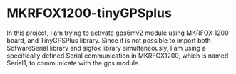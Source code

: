 # MKRFOX1200-tinyGPSplus
In this project, I am trying to activate gps6mv2 module using MKRFOX 1200 board, and TinyGPSPlus library. 
Since it is not possible to import both SofwareSerial library and sigfox library simultaneously, I am using a specifically defined Serial communication in MKRFOX1200, which is named Serial1, to communicate with the gps module. 
